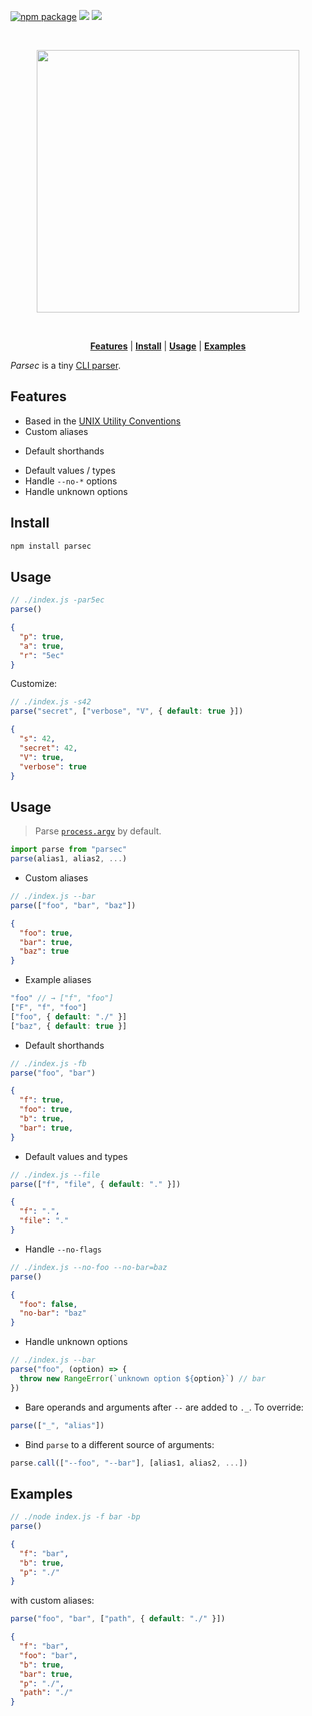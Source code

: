 [![npm package][npm-ver-link]][parsec]
[![][dl-badge]][npm-pkg-link]
[![][travis-logo]][travis]

<br>
<a name="parsec"></a>

<p align="center">
<a href="https://github.com/bucaran/parsec/blob/master/README.md">
<img width="420px" src="https://cloud.githubusercontent.com/assets/8317250/11606196/b85167b0-9b5b-11e5-81a6-c66e2fc694e2.png">
</a>
</p>
<br>

<p align="center">
<b><a href="#features">Features</a></b>
|
<b><a href="#install">Install</a></b>
|
<b><a href="#usage">Usage</a></b>
|
<b><a href="#examples">Examples</a></b>
</p>

_Parsec_ is a tiny [CLI parser](https://en.wikipedia.org/wiki/Command-line_interface#Arguments).

## Features

+ Based in the [UNIX Utility Conventions](http://pubs.opengroup.org/onlinepubs/7908799/xbd/utilconv.html)
+ Custom aliases
* Default shorthands
+ Default values / types
+ Handle `--no-*` options
+ Handle unknown options


## Install

```sh
npm install parsec
```

## Usage

```js
// ./index.js -par5ec
parse()
```
```json
{
  "p": true,
  "a": true,
  "r": "5ec"
}
```

Customize:

```js
// ./index.js -s42
parse("secret", ["verbose", "V", { default: true }])
```
```json
{
  "s": 42,
  "secret": 42,
  "V": true,
  "verbose": true
}
```

## Usage

> Parse [`process.argv`](https://nodejs.org/docs/latest/api/process.html#process_process_argv) by default.

```js
import parse from "parsec"
parse(alias1, alias2, ...)
```


+ Custom aliases

```js
// ./index.js --bar
parse(["foo", "bar", "baz"])
```

```json
{
  "foo": true,
  "bar": true,
  "baz": true
}
```

+ Example aliases

```js
"foo" // → ["f", "foo"]
["F", "f", "foo"]
["foo", { default: "./" }]
["baz", { default: true }]
```

+ Default shorthands

```js
// ./index.js -fb
parse("foo", "bar")
```
```json
{
  "f": true,
  "foo": true,
  "b": true,
  "bar": true,
}
```

+ Default values and types

```js
// ./index.js --file
parse(["f", "file", { default: "." }])
```
```json
{
  "f": ".",
  "file": "."
}
```

+ Handle `--no-flags`

```js
// ./index.js --no-foo --no-bar=baz
parse()
```
```json
{
  "foo": false,
  "no-bar": "baz"
}
```

+ Handle unknown options

```js
// ./index.js --bar
parse("foo", (option) => {
  throw new RangeError(`unknown option ${option}`) // bar
})
```

+ Bare operands and arguments after `--` are added to `._`. To override:

```js
parse(["_", "alias"])
```

+ Bind `parse` to a different source of arguments:

```js
parse.call(["--foo", "--bar"], [alias1, alias2, ...])
```

## Examples

```js
// ./node index.js -f bar -bp
parse()
```
```json
{
  "f": "bar",
  "b": true,
  "p": "./"
}
```

with custom aliases:

```js
parse("foo", "bar", ["path", { default: "./" }])
```

```json
{
  "f": "bar",
  "foo": "bar",
  "b": true,
  "bar": true,
  "p": "./",
  "path": "./"
}
 ```

[license]: http://opensource.org/licenses/MIT
[author]: http://about.bucaran.me
[parsec]: https://www.github.com/bucaran/parsec
[npm-pkg-link]: https://www.npmjs.org/package/parsec
[npm-ver-link]: https://img.shields.io/npm/v/parsec.svg?style=flat-square
[dl-badge]: http://img.shields.io/npm/dm/parsec.svg?style=flat-square
[travis-logo]: http://img.shields.io/travis/bucaran/parsec.svg?style=flat-square
[travis]: https://travis-ci.org/bucaran/parsec
[contributors]: https://github.com/bucaran/parsec/graphs/contributors

